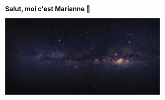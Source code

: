## Salut, moi c'est Marianne 🌌

<div align="center">
  <img src="https://github.com/mzribel/mzribel/blob/main/img/header.png"  />
</div>

###
